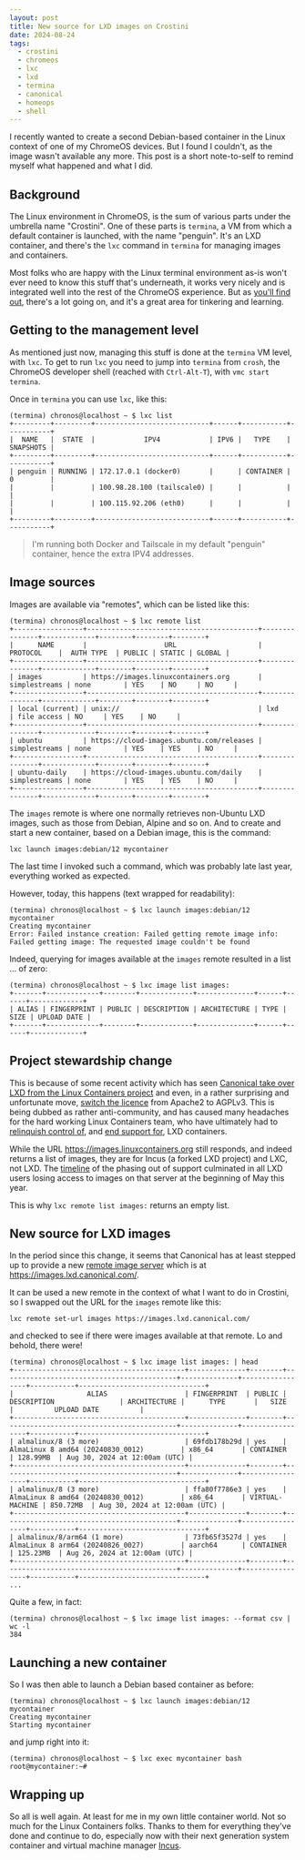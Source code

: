 ```yaml
---
layout: post
title: New source for LXD images on Crostini
date: 2024-08-24
tags:
  - crostini
  - chromeos
  - lxc
  - lxd
  - termina
  - canonical
  - homeops
  - shell
---
```

I recently wanted to create a second Debian-based container in the Linux context of one of my ChromeOS devices. But I found I couldn't, as the image wasn't available any more. This post is a short note-to-self to remind myself what happened and what I did.

## Background

The Linux environment in ChromeOS, is the sum of various parts under the umbrella name "Crostini". One of these parts is `termina`, a VM from which a default container is launched, with the name "penguin". It's an LXD container, and there's the `lxc` command in `termina` for managing images and containers.

Most folks who are happy with the Linux terminal environment as-is won't ever need to know this stuff that's underneath, it works very nicely and is integrated well into the rest of the ChromeOS experience. But as [you'll find out](https://chromium.googlesource.com/chromiumos/docs/+/master/containers_and_vms.md), there's a lot going on, and it's a great area for tinkering and learning.

## Getting to the management level

As mentioned just now, managing this stuff is done at the `termina` VM level, with `lxc`. To get to run `lxc` you need to jump into `termina` from `crosh`, the ChromeOS developer shell (reached with `Ctrl-Alt-T`), with `vmc start termina`.

Once in `termina` you can use `lxc`, like this:

```shell
(termina) chronos@localhost ~ $ lxc list
+---------+---------+----------------------------+------+-----------+-----------+
|  NAME   |  STATE  |            IPV4            | IPV6 |   TYPE    | SNAPSHOTS |
+---------+---------+----------------------------+------+-----------+-----------+
| penguin | RUNNING | 172.17.0.1 (docker0)       |      | CONTAINER | 0         |
|         |         | 100.98.28.100 (tailscale0) |      |           |           |
|         |         | 100.115.92.206 (eth0)      |      |           |           |
+---------+---------+----------------------------+------+-----------+-----------+
```

> I'm running both Docker and Tailscale in my default "penguin" container, hence the extra IPV4 addresses.

## Image sources

Images are available via "remotes", which can be listed like this:

```shell
(termina) chronos@localhost ~ $ lxc remote list
+-----------------+------------------------------------------+---------------+-------------+--------+--------+--------+
|      NAME       |                   URL                    |   PROTOCOL    |  AUTH TYPE  | PUBLIC | STATIC | GLOBAL |
+-----------------+------------------------------------------+---------------+-------------+--------+--------+--------+
| images          | https://images.linuxcontainers.org       | simplestreams | none        | YES    | NO     | NO     |
+-----------------+------------------------------------------+---------------+-------------+--------+--------+--------+
| local (current) | unix://                                  | lxd           | file access | NO     | YES    | NO     |
+-----------------+------------------------------------------+---------------+-------------+--------+--------+--------+
| ubuntu          | https://cloud-images.ubuntu.com/releases | simplestreams | none        | YES    | YES    | NO     |
+-----------------+------------------------------------------+---------------+-------------+--------+--------+--------+
| ubuntu-daily    | https://cloud-images.ubuntu.com/daily    | simplestreams | none        | YES    | YES    | NO     |
+-----------------+------------------------------------------+---------------+-------------+--------+--------+--------+
```

The `images` remote is where one normally retrieves non-Ubuntu LXD images, such as those from Debian, Alpine and so on. And to create and start a new container, based on a Debian image, this is the command:

```shell
lxc launch images:debian/12 mycontainer
```

The last time I invoked such a command, which was probably late last year, everything worked as expected.

However, today, this happens (text wrapped for readability):

```shell
(termina) chronos@localhost ~ $ lxc launch images:debian/12 mycontainer
Creating mycontainer
Error: Failed instance creation: Failed getting remote image info:
Failed getting image: The requested image couldn't be found
```

Indeed, querying for images available at the `images` remote resulted in a list ... of zero:

```shell
(termina) chronos@localhost ~ $ lxc image list images:
+-------+-------------+--------+-------------+--------------+------+------+-------------+
| ALIAS | FINGERPRINT | PUBLIC | DESCRIPTION | ARCHITECTURE | TYPE | SIZE | UPLOAD DATE |
+-------+-------------+--------+-------------+--------------+------+------+-------------+
```

## Project stewardship change

This is because of some recent activity which has seen [Canonical take over LXD from the Linux Containers project](https://linuxcontainers.org/lxd/) and even, in a rather surprising and unfortunate move, [switch the licence](https://discuss.linuxcontainers.org/t/lxd-has-been-re-licensed-and-is-now-under-a-cla/18454) from Apache2 to AGPLv3. This is being dubbed as rather anti-community, and has caused many headaches for the hard working Linux Containers team, who have ultimately had to [relinquish control of](https://discuss.linuxcontainers.org/t/lxd-is-no-longer-part-of-the-linux-containers-project/17593), and [end support for](https://discuss.linuxcontainers.org/t/important-notice-for-lxd-users-image-server/18479), LXD containers.

While the URL <https://images.linuxcontainers.org> still responds, and indeed returns a list of images, they are for Incus (a forked LXD project) and LXC, not LXD. The [timeline](https://discuss.linuxcontainers.org/t/important-notice-for-lxd-users-image-server/18479#timeline-3) of the phasing out of support culminated in all LXD users losing access to images on that server at the beginning of May this year.

This is why `lxc remote list images:` returns an empty list.

## New source for LXD images

In the period since this change, it seems that Canonical has at least stepped up to provide a new [remote image server](https://documentation.ubuntu.com/lxd/en/latest/reference/remote_image_servers/) which is at <https://images.lxd.canonical.com/>.

It can be used a new remote in the context of what I want to do in Crostini, so I swapped out the URL for the `images` remote like this:

```shell
lxc remote set-url images https://images.lxd.canonical.com/
```

and checked to see if there were images available at that remote. Lo and behold, there were!

```shell
(termina) chronos@localhost ~ $ lxc image list images: | head
+------------------------------------------+--------------+--------+-------------------------------------------+--------------+-----------------+-----------+-------------------------------+
|                  ALIAS                   | FINGERPRINT  | PUBLIC |                DESCRIPTION                | ARCHITECTURE |      TYPE       |   SIZE    |          UPLOAD DATE          |
+------------------------------------------+--------------+--------+-------------------------------------------+--------------+-----------------+-----------+-------------------------------+
| almalinux/8 (3 more)                     | 69fdb178b29d | yes    | AlmaLinux 8 amd64 (20240830_0012)         | x86_64       | CONTAINER       | 128.99MB  | Aug 30, 2024 at 12:00am (UTC) |
+------------------------------------------+--------------+--------+-------------------------------------------+--------------+-----------------+-----------+-------------------------------+
| almalinux/8 (3 more)                     | ffa80f7786e3 | yes    | AlmaLinux 8 amd64 (20240830_0012)         | x86_64       | VIRTUAL-MACHINE | 850.72MB  | Aug 30, 2024 at 12:00am (UTC) |
+------------------------------------------+--------------+--------+-------------------------------------------+--------------+-----------------+-----------+-------------------------------+
| almalinux/8/arm64 (1 more)               | 73fb65f3527d | yes    | AlmaLinux 8 arm64 (20240826_0027)         | aarch64      | CONTAINER       | 125.23MB  | Aug 26, 2024 at 12:00am (UTC) |
+------------------------------------------+--------------+--------+-------------------------------------------+--------------+-----------------+-----------+-------------------------------+
...
```

Quite a few, in fact:

```shell
(termina) chronos@localhost ~ $ lxc image list images: --format csv | wc -l
384
```

## Launching a new container

So I was then able to launch a Debian based container as before:

```shell
(termina) chronos@localhost ~ $ lxc launch images:debian/12 mycontainer
Creating mycontainer
Starting mycontainer
```

and jump right into it:

```shell
(termina) chronos@localhost ~ $ lxc exec mycontainer bash
root@mycontainer:~#
```

## Wrapping up

So all is well again. At least for me in my own little container world. Not so much for the Linux Containers folks. Thanks to them for everything they've done and continue to do, especially now with their next generation system container and virtual machine manager [Incus](https://linuxcontainers.org/incus/).
